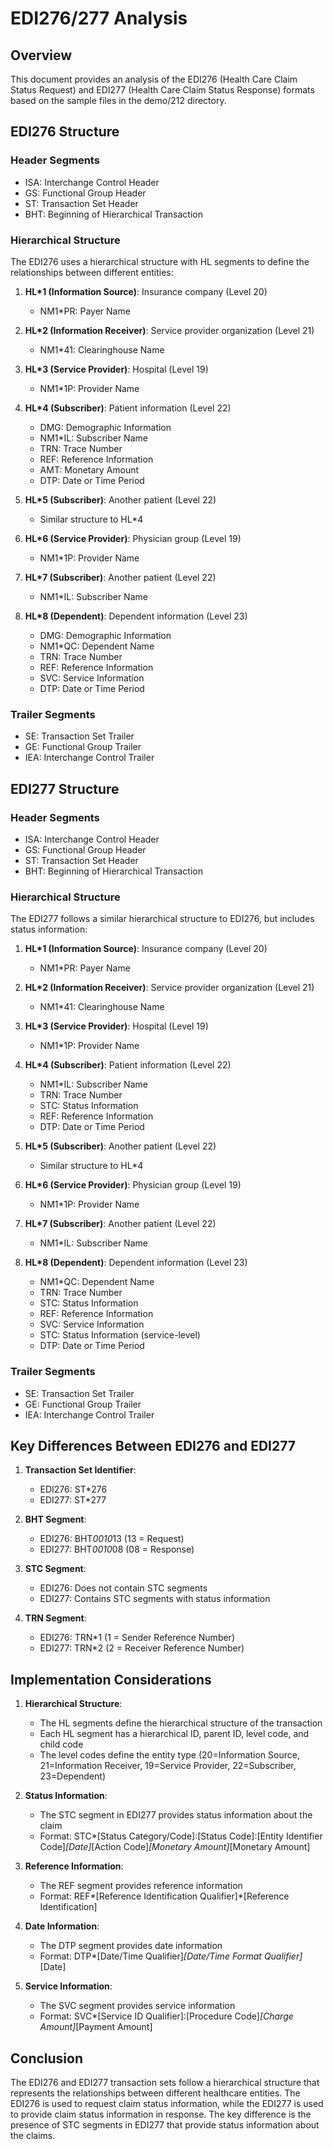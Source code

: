 # EDI276/277 Analysis

## Overview

This document provides an analysis of the EDI276 (Health Care Claim Status Request) and EDI277 (Health Care Claim Status Response) formats based on the sample files in the demo/212 directory.

## EDI276 Structure

### Header Segments
- ISA: Interchange Control Header
- GS: Functional Group Header
- ST: Transaction Set Header
- BHT: Beginning of Hierarchical Transaction

### Hierarchical Structure
The EDI276 uses a hierarchical structure with HL segments to define the relationships between different entities:

1. **HL*1 (Information Source)**: Insurance company (Level 20)
   - NM1*PR: Payer Name

2. **HL*2 (Information Receiver)**: Service provider organization (Level 21)
   - NM1*41: Clearinghouse Name

3. **HL*3 (Service Provider)**: Hospital (Level 19)
   - NM1*1P: Provider Name

4. **HL*4 (Subscriber)**: Patient information (Level 22)
   - DMG: Demographic Information
   - NM1*IL: Subscriber Name
   - TRN: Trace Number
   - REF: Reference Information
   - AMT: Monetary Amount
   - DTP: Date or Time Period

5. **HL*5 (Subscriber)**: Another patient (Level 22)
   - Similar structure to HL*4

6. **HL*6 (Service Provider)**: Physician group (Level 19)
   - NM1*1P: Provider Name

7. **HL*7 (Subscriber)**: Another patient (Level 22)
   - NM1*IL: Subscriber Name

8. **HL*8 (Dependent)**: Dependent information (Level 23)
   - DMG: Demographic Information
   - NM1*QC: Dependent Name
   - TRN: Trace Number
   - REF: Reference Information
   - SVC: Service Information
   - DTP: Date or Time Period

### Trailer Segments
- SE: Transaction Set Trailer
- GE: Functional Group Trailer
- IEA: Interchange Control Trailer

## EDI277 Structure

### Header Segments
- ISA: Interchange Control Header
- GS: Functional Group Header
- ST: Transaction Set Header
- BHT: Beginning of Hierarchical Transaction

### Hierarchical Structure
The EDI277 follows a similar hierarchical structure to EDI276, but includes status information:

1. **HL*1 (Information Source)**: Insurance company (Level 20)
   - NM1*PR: Payer Name

2. **HL*2 (Information Receiver)**: Service provider organization (Level 21)
   - NM1*41: Clearinghouse Name

3. **HL*3 (Service Provider)**: Hospital (Level 19)
   - NM1*1P: Provider Name

4. **HL*4 (Subscriber)**: Patient information (Level 22)
   - NM1*IL: Subscriber Name
   - TRN: Trace Number
   - STC: Status Information
   - REF: Reference Information
   - DTP: Date or Time Period

5. **HL*5 (Subscriber)**: Another patient (Level 22)
   - Similar structure to HL*4

6. **HL*6 (Service Provider)**: Physician group (Level 19)
   - NM1*1P: Provider Name

7. **HL*7 (Subscriber)**: Another patient (Level 22)
   - NM1*IL: Subscriber Name

8. **HL*8 (Dependent)**: Dependent information (Level 23)
   - NM1*QC: Dependent Name
   - TRN: Trace Number
   - STC: Status Information
   - REF: Reference Information
   - SVC: Service Information
   - STC: Status Information (service-level)
   - DTP: Date or Time Period

### Trailer Segments
- SE: Transaction Set Trailer
- GE: Functional Group Trailer
- IEA: Interchange Control Trailer

## Key Differences Between EDI276 and EDI277

1. **Transaction Set Identifier**:
   - EDI276: ST*276
   - EDI277: ST*277

2. **BHT Segment**:
   - EDI276: BHT*0010*13 (13 = Request)
   - EDI277: BHT*0010*08 (08 = Response)

3. **STC Segment**:
   - EDI276: Does not contain STC segments
   - EDI277: Contains STC segments with status information

4. **TRN Segment**:
   - EDI276: TRN*1 (1 = Sender Reference Number)
   - EDI277: TRN*2 (2 = Receiver Reference Number)

## Implementation Considerations

1. **Hierarchical Structure**:
   - The HL segments define the hierarchical structure of the transaction
   - Each HL segment has a hierarchical ID, parent ID, level code, and child code
   - The level codes define the entity type (20=Information Source, 21=Information Receiver, 19=Service Provider, 22=Subscriber, 23=Dependent)

2. **Status Information**:
   - The STC segment in EDI277 provides status information about the claim
   - Format: STC*[Status Category/Code]:[Status Code]:[Entity Identifier Code]*[Date]*[Action Code]*[Monetary Amount]*[Monetary Amount]

3. **Reference Information**:
   - The REF segment provides reference information
   - Format: REF*[Reference Identification Qualifier]*[Reference Identification]

4. **Date Information**:
   - The DTP segment provides date information
   - Format: DTP*[Date/Time Qualifier]*[Date/Time Format Qualifier]*[Date]

5. **Service Information**:
   - The SVC segment provides service information
   - Format: SVC*[Service ID Qualifier]:[Procedure Code]*[Charge Amount]*[Payment Amount]

## Conclusion

The EDI276 and EDI277 transaction sets follow a hierarchical structure that represents the relationships between different healthcare entities. The EDI276 is used to request claim status information, while the EDI277 is used to provide claim status information in response. The key difference is the presence of STC segments in EDI277 that provide status information about the claims.
